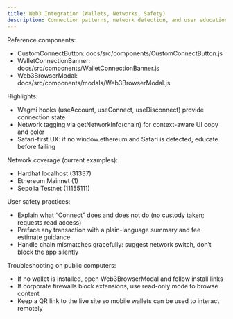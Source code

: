 ```yaml
---
title: Web3 Integration (Wallets, Networks, Safety)
description: Connection patterns, network detection, and user education for smooth onramps.
---
```


Reference components:

- CustomConnectButton: docs/src/components/CustomConnectButton.js
- WalletConnectionBanner: docs/src/components/WalletConnectionBanner.js
- Web3BrowserModal: docs/src/components/modals/Web3BrowserModal.js

Highlights:

- Wagmi hooks (useAccount, useConnect, useDisconnect) provide connection state
- Network tagging via getNetworkInfo(chain) for context-aware UI copy and color
- Safari-first UX: if no window.ethereum and Safari is detected, educate before failing

Network coverage (current examples):

- Hardhat localhost (31337)
- Ethereum Mainnet (1)
- Sepolia Testnet (11155111)

User safety practices:

- Explain what “Connect” does and does not do (no custody taken; requests read access)
- Preface any transaction with a plain-language summary and fee estimate guidance
- Handle chain mismatches gracefully: suggest network switch, don’t block the app silently

Troubleshooting on public computers:

- If no wallet is installed, open Web3BrowserModal and follow install links
- If corporate firewalls block extensions, use read-only mode to browse content
- Keep a QR link to the live site so mobile wallets can be used to interact remotely

